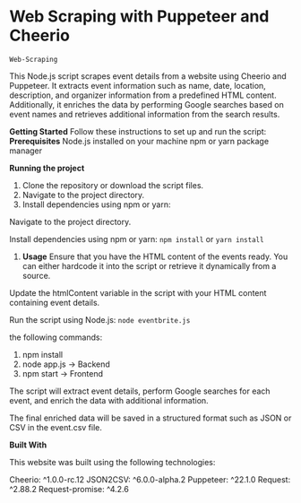 # Web Scraping with Puppeteer and Cheerio

`Web-Scraping`

This Node.js script scrapes event details from a website using Cheerio and Puppeteer. It extracts event information such as name, date, location, description, and organizer information from a predefined HTML content. Additionally, it enriches the data by performing Google searches based on event names and retrieves additional information from the search results.

**Getting Started**
Follow these instructions to set up and run the script:
**Prerequisites**
  Node.js installed on your machine
  npm or yarn package manager

**Running the project**

1. Clone the repository or download the script files.
2. Navigate to the project directory.
3. Install dependencies using npm or yarn:

Navigate to the project directory.

Install dependencies using npm or yarn:
`npm install` or `yarn install`

1. **Usage**
Ensure that you have the HTML content of the events ready. You can either hardcode it into the script or retrieve it dynamically from a source.

Update the htmlContent variable in the script with your HTML content containing event details.

Run the script using Node.js:
`node eventbrite.js`

the following commands:

1. npm install
1. node app.js -> Backend
1. npm start -> Frontend

The script will extract event details, perform Google searches for each event, and enrich the data with additional information.

The final enriched data will be saved in a structured format such as JSON or CSV in the event.csv file.

**Built With**

This website was built using the following technologies:

Cheerio: ^1.0.0-rc.12
JSON2CSV: ^6.0.0-alpha.2
Puppeteer: ^22.1.0
Request: ^2.88.2
Request-promise: ^4.2.6
